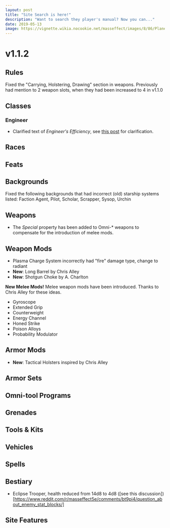 ```yaml
---
layout: post
title: "Site Search is here!"
description: "Want to search they player's manual? Now you can..."
date: 2019-05-13
image: https://vignette.wikia.nocookie.net/masseffect/images/8/86/Planetscanning.png/revision/latest?cb=20100201034738
---
```


# v1.1.2

## Rules
Fixed the "Carrying, Holstering, Drawing" section in weapons. Previously had mention to 2 weapon slots, when they had been increased to 4 in v1.1.0

## Classes

### Engineer
- Clarified text of _Engineer's Efficiency_, see [this post](https://www.reddit.com/r/masseffect5e/comments/bqq0cu/confusion_with_engineers_efficiency/) for clarification.

## Races

## Feats

## Backgrounds
Fixed the following backgrounds that had incorrect (old) starship systems listed: Faction Agent, Pilot, Scholar,
Scrapper, Sysop, Urchin

## Weapons
- The _Special_ property has been added to Omni-* weapons to compensate for the introduction of melee mods.

## Weapon Mods
- Plasma Charge System incorrectly had "fire" damage type, change to radiant
- __New__: Long Barrel by Chris Alley
- __New__: Shotgun Choke by A. Charlton

__New Melee Mods!__
Melee weapon mods have been introduced. Thanks to Chris Alley for these ideas.
- Gyroscope
- Extended Grip
- Counterweight
- Energy Channel
- Honed Strike
- Poison Alloys
- Probability Modulator



## Armor Mods
- __New__: Tactical Holsters inspired by Chris Alley

## Armor Sets

## Omni-tool Programs

## Grenades

## Tools & Kits

## Vehicles

## Spells

## Bestiary
- Eclipse Trooper, health reduced from 14d8 to 4d8 ([see this discussion])[https://www.reddit.com/r/masseffect5e/comments/bt9pi4/question_about_enemy_stat_blocks/]

## Site Features
